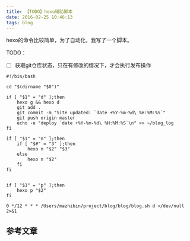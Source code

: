 ```yaml
---
title: 【TODO】hexo辅助脚本
date: 2016-02-25 10:46:13
tags: blog
---
```


hexo的命令比较简单，为了自动化，我写了一个脚本。

TODO：
- [ ] 获取git仓库状态，只在有修改的情况下，才会执行发布操作

```
#!/bin/bash

cd "$(dirname "$0")"

if [ "$1" = "d" ];then
    hexo g && hexo d
    git add .
    git commit -m "Site updated: `date +%Y-%m-%d\ %H:%M:%S`"
    git push origin master
    echo -e "deploy `date +%Y-%m-%d\ %H:%M:%S`\n" >> ~/blog_log
fi

if [ "$1" = "n" ];then
    if [ "$#" = "3" ];then
        hexo n "$2" "$3"
    else
        hexo n "$2"
    fi
fi


if [ "$1" = "p" ];then
    hexo p "$2"
fi
```


    0 */12 * * * /Users/mazhibin/project/blog/blog/blog.sh d >/dev/null 2>&1

## 参考文章

